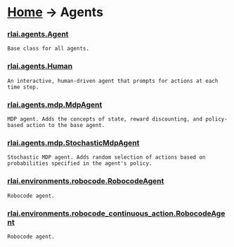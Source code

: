 # [Home](index.md) -> Agents
### [rlai.agents.Agent](https://github.com/MatthewGerber/rlai/tree/master/src/rlai/agents/__init__.py#L17)
```
Base class for all agents.
```
### [rlai.agents.Human](https://github.com/MatthewGerber/rlai/tree/master/src/rlai/agents/__init__.py#L167)
```
An interactive, human-driven agent that prompts for actions at each time step.
```
### [rlai.agents.mdp.MdpAgent](https://github.com/MatthewGerber/rlai/tree/master/src/rlai/agents/mdp.py#L18)
```
MDP agent. Adds the concepts of state, reward discounting, and policy-based action to the base agent.
```
### [rlai.agents.mdp.StochasticMdpAgent](https://github.com/MatthewGerber/rlai/tree/master/src/rlai/agents/mdp.py#L100)
```
Stochastic MDP agent. Adds random selection of actions based on probabilities specified in the agent's policy.
```
### [rlai.environments.robocode.RobocodeAgent](https://github.com/MatthewGerber/rlai/tree/master/src/rlai/environments/robocode.py#L63)
```
Robocode agent.
```
### [rlai.environments.robocode_continuous_action.RobocodeAgent](https://github.com/MatthewGerber/rlai/tree/master/src/rlai/environments/robocode_continuous_action.py#L66)
```
Robocode agent.
```
